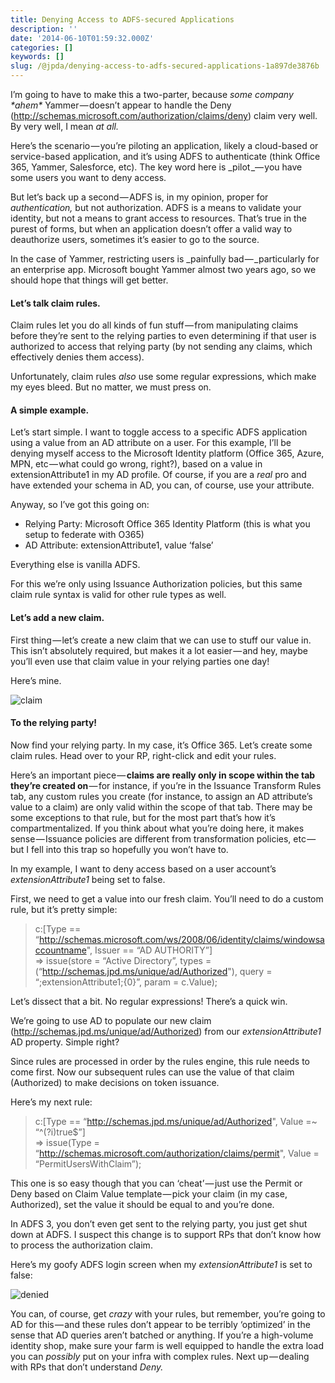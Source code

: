 ```yaml
---
title: Denying Access to ADFS-secured Applications
description: ''
date: '2014-06-10T01:59:32.000Z'
categories: []
keywords: []
slug: /@jpda/denying-access-to-adfs-secured-applications-1a897de3876b
---
```


I’m going to have to make this a two-parter, because _some company \*ahem\*_ Yammer — doesn’t appear to handle the Deny (http://schemas.microsoft.com/authorization/claims/deny) claim very well. By very well, I mean _at all._

Here’s the scenario — you’re piloting an application, likely a cloud-based or service-based application, and it’s using ADFS to authenticate (think Office 365, Yammer, Salesforce, etc). The key word here is _pilot _— you have some users you want to deny access.

But let’s back up a second — ADFS is, in my opinion, proper for _authentication,_ but not authorization. ADFS is a means to validate your identity, but not a means to grant access to resources. That’s true in the purest of forms, but when an application doesn’t offer a valid way to deauthorize users, sometimes it’s easier to go to the source.

In the case of Yammer, restricting users is _painfully bad — _particularly for an enterprise app. Microsoft bought Yammer almost two years ago, so we should hope that things will get better.

#### Let’s talk claim rules.

Claim rules let you do all kinds of fun stuff — from manipulating claims before they’re sent to the relying parties to even determining if that user is authorized to access that relying party (by not sending any claims, which effectively denies them access).

Unfortunately, claim rules _also_ use some regular expressions, which make my eyes bleed. But no matter, we must press on.

#### A simple example.

Let’s start simple. I want to toggle access to a specific ADFS application using a value from an AD attribute on a user. For this example, I’ll be denying myself access to the Microsoft Identity platform (Office 365, Azure, MPN, etc — what could go wrong, right?), based on a value in extensionAttribute1 in my AD profile. Of course, if you are a _real_ pro and have extended your schema in AD, you can, of course, use your attribute.

Anyway, so I’ve got this going on:

*   Relying Party: Microsoft Office 365 Identity Platform (this is what you setup to federate with O365)
*   AD Attribute: extensionAttribute1, value ‘false’

Everything else is vanilla ADFS.

For this we’re only using Issuance Authorization policies, but this same claim rule syntax is valid for other rule types as well.

#### Let’s add a new claim.

First thing — let’s create a new claim that we can use to stuff our value in. This isn’t absolutely required, but makes it a lot easier — and hey, maybe you’ll even use that claim value in your relying parties one day!

Here’s mine.

![claim](https://cdn-images-1.medium.com/max/800/0*2a9RJuUTXf6JGz5X.png)

#### To the relying party!

Now find your relying party. In my case, it’s Office 365. Let’s create some claim rules. Head over to your RP, right-click and edit your rules.

Here’s an important piece — **claims are really only in scope within the tab they’re created on** — for instance, if you’re in the Issuance Transform Rules tab, any custom rules you create (for instance, to assign an AD attribute’s value to a claim) are only valid within the scope of that tab. There may be some exceptions to that rule, but for the most part that’s how it’s compartmentalized. If you think about what you’re doing here, it makes sense — Issuance policies are different from transformation policies, etc — but I fell into this trap so hopefully you won’t have to.

In my example, I want to deny access based on a user account’s _extensionAttribute1_ being set to false.

First, we need to get a value into our fresh claim. You’ll need to do a custom rule, but it’s pretty simple:

> c:\[Type == “http://schemas.microsoft.com/ws/2008/06/identity/claims/windowsaccountname", Issuer == “AD AUTHORITY”\]  
> \=> issue(store = “Active Directory”, types = (“http://schemas.jpd.ms/unique/ad/Authorized"), query = “;extensionAttribute1;{0}”, param = c.Value);

Let’s dissect that a bit. No regular expressions! There’s a quick win.

We’re going to use AD to populate our new claim (http://schemas.jpd.ms/unique/ad/Authorized) from our _extensionAttribute1_ AD property. Simple right?

Since rules are processed in order by the rules engine, this rule needs to come first. Now our subsequent rules can use the value of that claim (Authorized) to make decisions on token issuance.

Here’s my next rule:

> c:\[Type == “http://schemas.jpd.ms/unique/ad/Authorized", Value =~ “^(?i)true$”\]  
> \=> issue(Type = “http://schemas.microsoft.com/authorization/claims/permit", Value = “PermitUsersWithClaim”);

This one is so easy though that you can ‘cheat’ — just use the Permit or Deny based on Claim Value template — pick your claim (in my case, Authorized), set the value it should be equal to and you’re done.

In ADFS 3, you don’t even get sent to the relying party, you just get shut down at ADFS. I suspect this change is to support RPs that don’t know how to process the authorization claim.

Here’s my goofy ADFS login screen when my _extensionAttribute1_ is set to false:

![denied](https://cdn-images-1.medium.com/max/800/0*_i5P3ZeodcQHsRga.png)

You can, of course, get _crazy_ with your rules, but remember, you’re going to AD for this — and these rules don’t appear to be terribly ‘optimized’ in the sense that AD queries aren’t batched or anything. If you’re a high-volume identity shop, make sure your farm is well equipped to handle the extra load you can _possibly_ put on your infra with complex rules. Next up — dealing with RPs that don’t understand _Deny._